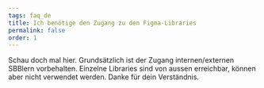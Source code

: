 ```yaml
---
tags: faq_de
title: Ich benötige den Zugang zu den Figma-Libraries
permalink: false
order: 1
---
```


Schau doch mal <sbb-link variant="inline" href="/{{page.lang}}/design-system/getting-started/designing/" target="_blank">hier</sbb-link>.
Grundsätzlich ist der Zugang internen/externen SBBlern vorbehalten. Einzelne Libraries sind von aussen erreichbar, können aber nicht verwendet werden. Danke für dein Verständnis.

